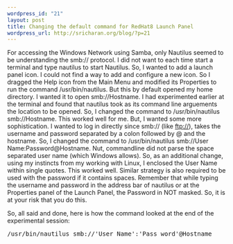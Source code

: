 ```yaml
--- 
wordpress_id: "21"
layout: post
title: Changing the default command for RedHat8 Launch Panel
wordpress_url: http://sricharan.org/blog/?p=21
---
```

For accessing the Windows Network using Samba, only Nautilus seemed to be understanding the smb:// protocol. I did not want to each time start a terminal and type nautilus to start Nautilus. So, I wanted to add a launch panel icon. I could not find a way to add and configure a new icon. So I dragged the Help icon from the Main Menu and modified its Properties to run the command /usr/bin/nautilus. But this by default opened my home directory. I wanted it to open smb://Hostname. I had experimented earlier at the terminal and found that nautilus took as its command line arguements the location to be opened. So, I changed the command to /usr/bin/nautilus smb://Hostname. This worked well for me. But, I wanted some more sophistication. I wanted to log in directly since smb:// (like <a class="external free" title="ftp://" href="ftp:///" rel="nofollow" target="_new">ftp://</a>), takes the username and password separated by a colon followed by @ and the hostname. So, I changed the command to /usr/bin/nautilus smb://User Name:Password@Hostname. Nut, commandline did not parse the space separated user name (which Windows allows). So, as an additional change, using my instincts from my working with Linux, I enclosed the User Name within single quotes. This worked well. Similar strategy is also required to be used with the password if it contains spaces. Remember that while typing the username and password in the address bar of nautilus or at the Properties panel of the Launch Panel, the Password in NOT masked. So, it is at your risk that you do this.

So, all said and done, here is how the command looked at the end of the experimental session:


 <pre>/usr/bin/nautilus smb://'User Name':'Pass word'@Hostname</pre>

